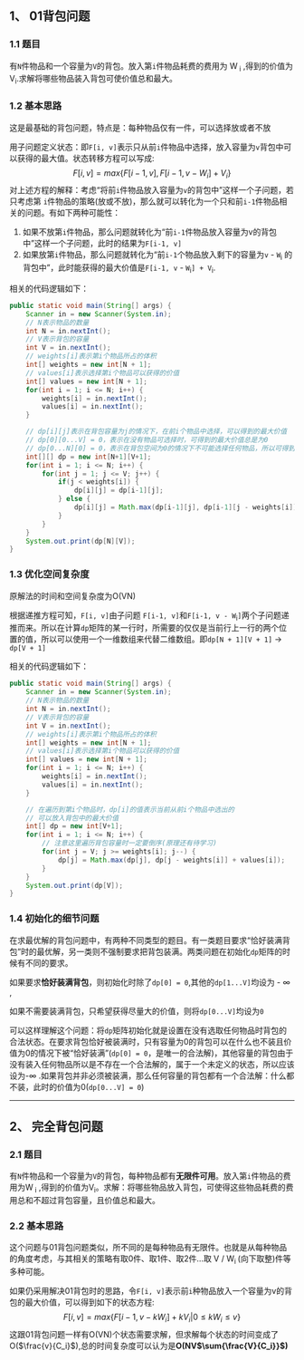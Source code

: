 ## 1、 01背包问题

### 1.1 题目

有`N`件物品和一个容量为`V`的背包。放入第`i`件物品耗费的费用为  W<sub> i</sub> ,得到的价值为V<sub>i</sub>.求解将哪些物品装入背包可使价值总和最大。

### 1.2 基本思路

这是最基础的背包问题，特点是：每种物品仅有一件，可以选择放或者不放

用子问题定义状态：即`F[i, v]`表示只从前`i`件物品中选择，放入容量为`v`背包中可以获得的最大值。状态转移方程可以写成:
$$
F[i, v] = max\{F[i-1, v], F[i-1, v-W_i] + V_i\}
$$
对上述方程的解释：考虑“将前`i`件物品放入容量为`v`的背包中”这样一个子问题，若只考虑第 `i`件物品的策略(放或不放)，那么就可以转化为一个只和前`i-1`件物品相关的问题。有如下两种可能性：

1. 如果不放第`i`件物品，那么问题就转化为“前`i-1`件物品放入容量为v的背包中”这样一个子问题，此时的结果为`F[i-1, v]`
2. 如果放第`i`件物品，那么问题就转化为“前`i-1`个物品放入剩下的容量为`v` - `W`<sub>i</sub> 的背包中”，此时能获得的最大价值是`F[i-1, v` - `W`<sub>i</sub>`] + V`<sub>i</sub>.

相关的代码逻辑如下：

```java
public static void main(String[] args) {
    Scanner in = new Scanner(System.in);
    // N表示物品的数量
    int N = in.nextInt();
    // V表示背包的容量
    int V = in.nextInt();
    // weights[i]表示第i个物品所占的体积
    int[] weights = new int[N + 1];
    // values[i]表示选择第i个物品可以获得的价值
    int[] values = new int[N + 1];
    for(int i = 1; i <= N; i++) {
        weights[i] = in.nextInt();
        values[i] = in.nextInt();
    }

    // dp[i][j]表示在背包容量为j的情况下，在前i个物品中选择，可以得到的最大价值
    // dp[0][0...V] = 0，表示在没有物品可选择时，可得到的最大价值总是为0
    // dp[0...N][0] = 0，表示在背包空间为0的情况下不可能选择任何物品，所以可得到的价值也为0
    int[][] dp = new int[N+1][V+1];
    for(int i = 1; i <= N; i++) {
        for(int j = 1; j <= V; j++) {
            if(j < weights[i]) {
                dp[i][j] = dp[i-1][j];
            } else {
                dp[i][j] = Math.max(dp[i-1][j], dp[i-1][j - weights[i]] + values[i]);
            }
        }
    }
    System.out.print(dp[N][V]);
}
```

### 1.3 优化空间复杂度

原解法的时间和空间复杂度为O(VN)

根据递推方程可知，`F[i, v]`由子问题 `F[i-1, v]`和`F[i-1, v - W`<sub>i</sub>`]`两个子问题递推而来。所以在计算`dp`矩阵的某一行时，所需要的仅仅是当前行上一行的两个位置的值，所以可以使用一个一维数组来代替二维数组。即`dp[N + 1][V + 1]` -> `dp[V + 1]`

相关的代码逻辑如下：

```java
public static void main(String[] args) {
    Scanner in = new Scanner(System.in);
    // N表示物品的数量
    int N = in.nextInt();
    // V表示背包的容量
    int V = in.nextInt();
    // weights[i]表示第i个物品所占的体积
    int[] weights = new int[N + 1];
    // values[i]表示选择第i个物品可以获得的价值
    int[] values = new int[N + 1];
    for(int i = 1; i <= N; i++) {
        weights[i] = in.nextInt();
        values[i] = in.nextInt();
    }

    // 在遍历到第i个物品时，dp[i]的值表示当前从前i个物品中选出的
    // 可以放入背包中的最大价值
    int[] dp = new int[V+1];
    for(int i = 1; i <= N; i++) {
        // 注意这里遍历背包容量时一定要倒序(原理还有待学习)
        for(int j = V; j >= weights[i]; j--) {
            dp[j] = Math.max(dp[j], dp[j - weights[i]] + values[i]);
        }
    }
    System.out.print(dp[V]);
}
```

### 1.4 初始化的细节问题

在求最优解的背包问题中，有两种不同类型的题目。有一类题目要求“恰好装满背包”时的最优解，另一类则不强制要求把背包装满。两类问题在初始化`dp`矩阵的时候有不同的要求。

如果要求**恰好装满背包**，则初始化时除了`dp[0] = 0`,其他的`dp[1...V]`均设为 - $\infty$ ,  

如果不需要装满背包，只希望获得尽量大的价值，则将`dp[0...V]`均设为`0`

可以这样理解这个问题：将`dp`矩阵初始化就是设置在没有选取任何物品时背包的合法状态。在要求背包恰好被装满时，只有容量为0的背包可以在什么也不装且价值为0的情况下被“恰好装满”(`dp[0] = 0`，是唯一的合法解)，其他容量的背包由于没有装入任何物品所以是不存在一个合法解的，属于一个未定义的状态，所以应该设为-$\infty$ .如果背包并非必须被装满，那么任何容量的背包都有一个合法解：什么都不装，此时的价值为0(`dp[0...V] = 0`)

------

## 2、 完全背包问题

### 2.1 题目

有`N`件物品和一个容量为`V`的背包，每种物品都有**无限件可用**。放入第`i`件物品的费用为W<sub> i</sub> ,得到的价值为V<sub>i</sub>。求解：将哪些物品放入背包，可使得这些物品耗费的费用总和不超过背包容量，且价值总和最大。

### 2.2 基本思路

这个问题与01背包问题类似，所不同的是每种物品有无限件。也就是从每种物品的角度考虑，与其相关的策略有取0件、取1件、取2件...取 V / W<sub>i </sub>(向下取整)件等多种可能。

如果仍采用解决01背包时的思路，令`F[i, v]`表示前`i`种物品放入一个容量为v的背包的最大价值，可以得到如下的状态方程:
$$
F[i, v] = max\{F[i - 1, v - kW_i] + kV_i | 0\le kW_i \le v\}
$$
这跟01背包问题一样有O(VN)个状态需要求解，但求解每个状态的时间变成了O($\frac{v}{C_i}$),总的时间复杂度可以认为是**O(NV$\sum{\frac{V}{C_i}}$)**